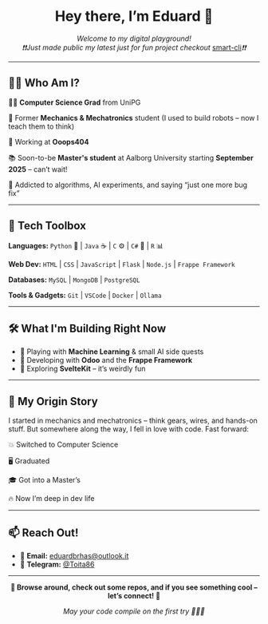 <h1 align="center">Hey there, I’m Eduard 👋</h1>

<p align="center">
  <em>Welcome to my digital playground!</em>
  <br/>
  <em>❗❗Just made public my latest just for fun project checkout</em> <a href=https://github.com/toita86/smartcli>smart-cli<a/><em>❗❗</em>
</p>

---

## 👨‍💻 Who Am I?

🧑‍🎓 **Computer Science Grad** from UniPG

🔧 Former **Mechanics & Mechatronics** student (I used to build robots – now I teach them to think)

💼 Working at **Ooops404**

📚 Soon-to-be **Master's student** at Aalborg University starting **September 2025** – can’t wait!

🧠 Addicted to algorithms, AI experiments, and saying “just one more bug fix”

---

## 🧰 Tech Toolbox

**Languages:**
`Python` 🐍 | `Java` ☕ | `C` ⚙️ | `C#` 🔷 | `R` 📊

**Web Dev:**
`HTML` | `CSS` | `JavaScript` | `Flask` | `Node.js` | `Frappe Framework`

**Databases:**
`MySQL` | `MongoDB` | `PostgreSQL`

**Tools & Gadgets:**
`Git` | `VSCode` | `Docker` | `Ollama`

---

## 🛠️ What I'm Building Right Now

* 🤖 Playing with **Machine Learning** & small AI side quests
* 🧱 Developing with **Odoo** and the **Frappe Framework**
* 🧪 Exploring **SvelteKit** – it’s weirdly fun

---

## 📜 My Origin Story

I started in mechanics and mechatronics – think gears, wires, and hands-on stuff.
But somewhere along the way, I fell in love with code. Fast forward:

💥 Switched to Computer Science

🖥️ Graduated

🎓 Got into a Master’s

🔥 Now I’m deep in dev life

---

## 📫 Reach Out!

* 📧 **Email:** [eduardbrhas@outlook.it](mailto:eduardbrhas@outlook.it)
* 💬 **Telegram:** [@Toita86](https://t.me/Toita86)

---

<p align="center">
  <strong>👾 Browse around, check out some repos, and if you see something cool – let’s connect! 👾</strong>  
</p>

<p align="center">
  <em>May your code compile on the first try 🧙‍♂️✨</em>
</p>
